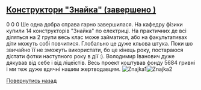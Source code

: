 ## [Конструктори &quot;Знайка&quot; (завершено )](/info/for-grads/конструктори-знайка/)
0
0
0
Ше одна добра справа гарно завершилася. На кафедру фізики купили 14 конструкторів "Знайка" по електриці. На практичних де всі діляться на 2 групи весь клас може займатися, або на факультативах діти можуть собі повчитися. Глобально це дуже кльова штука. Поки шо звичайно її не зможуть використати, бо це кінець року, постараюся дістати фотки наступного року в дії :). Володимир Іванович дуже дякував від себе і від ліцеїстів. Весь проект коштував фонду 5684 гривні і ми теж дуже вдячні нашим жертводавцям.
![Znajka1](/images/конструктори-знайка/знайка-1.jpg)![Znajka2](/images/конструктори-знайка/знайка-2.jpg)
<!-- <form action="/%D0%B4%D0%BB%D1%8F-%D0%B2%D0%B8%D0%BF%D1%83%D1%81%D0%BA%D0%BD%D0%B8%D0%BA%D1%96%D0%B2/%D0%BA%D0%BE%D0%BD%D1%81%D1%82%D1%80%D1%83%D0%BA%D1%82%D0%BE%D1%80%D0%B8-%D0%B7%D0%BD%D0%B0%D0%B9%D0%BA%D0%B0" class="donateform" enctype="multipart/form-data" method="post"><input id="Email" name="Email" placeholder="email@domain.com" type="email" value="" /><input id="Name" name="Name" placeholder="Вася Пупкін" type="text" value="" /><input type="number" id="Amount" name="Amount" placeholder="100 UAH" />
<input type="hidden" id="ProjectId" name="ProjectId" value="1202" />
<input type="hidden" id="Subscribe" name="Subscribe" value="fasle" />
<input type="submit" value="Зробити внесок" />
<input name='ufprt' type='hidden' value='768835F4E70BF51232799B754A81EDFF996C2321C373E2EA3821D834EBF22D28D362D07F34622349B65B16C55191B77FB1949705BB7DDDF9E95DEF50A138E73945EF27F74D68B7A63134055454E26836173092EEFD8F2878B969CF747A9C0C3382AF13F4AE64471DF24CEC530D3B5B7787D3090098D37401B75F1F647E45D9BD23AB67089B7D186E2C849C306D6C49D2' /></form> -->

[Повернутись назад](/info/for-grads/)
